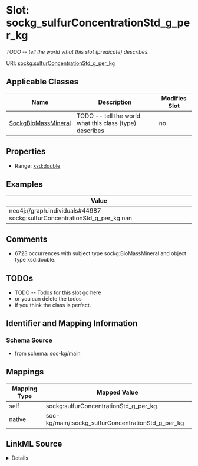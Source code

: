 

# Slot: sockg_sulfurConcentrationStd_g_per_kg


_TODO -- tell the world what this slot (predicate) describes._





URI: [sockg:sulfurConcentrationStd_g_per_kg](http://www.semanticweb.org/sockg/ontologies/2024/0/soil-carbon-ontology/sulfurConcentrationStd_g_per_kg)



<!-- no inheritance hierarchy -->





## Applicable Classes

| Name | Description | Modifies Slot |
| --- | --- | --- |
| [SockgBioMassMineral](../classes/SockgBioMassMineral.md) | TODO -- tell the world what this class (type) describes |  no  |







## Properties

* Range: [xsd:double](http://www.w3.org/2001/XMLSchema#double)






## Examples

| Value |
| --- |
| neo4j://graph.individuals#44987 sockg:sulfurConcentrationStd_g_per_kg nan |

## Comments

* 6723 occurrences with subject type sockg:BioMassMineral and object type xsd:double.

## TODOs

* TODO -- Todos for this slot go here
* or you can delete the todos
* if you think the class is perfect.

## Identifier and Mapping Information







### Schema Source


* from schema: soc-kg/main




## Mappings

| Mapping Type | Mapped Value |
| ---  | ---  |
| self | sockg:sulfurConcentrationStd_g_per_kg |
| native | soc-kg/main/:sockg_sulfurConcentrationStd_g_per_kg |




## LinkML Source

<details>
```yaml
name: sockg_sulfurConcentrationStd_g_per_kg
description: TODO -- tell the world what this slot (predicate) describes.
todos:
- TODO -- Todos for this slot go here
- or you can delete the todos
- if you think the class is perfect.
comments:
- 6723 occurrences with subject type sockg:BioMassMineral and object type xsd:double.
examples:
- value: neo4j://graph.individuals#44987 sockg:sulfurConcentrationStd_g_per_kg nan
from_schema: soc-kg/main
rank: 1000
slot_uri: sockg:sulfurConcentrationStd_g_per_kg
alias: sockg_sulfurConcentrationStd_g_per_kg
domain_of:
- sockg_BioMassMineral
range: double

```
</details>